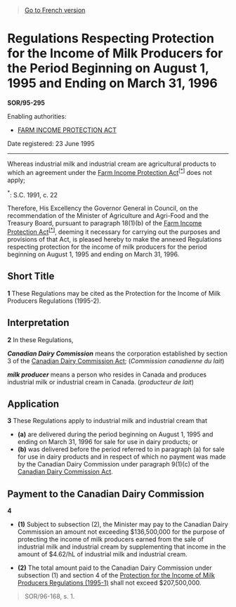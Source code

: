> [Go to French version](/fr/Règlements/Décrets,%20ordonnances%20et%20règlements%20statutaires/95/295.md)

# Regulations Respecting Protection for the Income of Milk Producers for the Period Beginning on August 1, 1995 and Ending on March 31, 1996

**SOR/95-295**

Enabling authorities: 
- [FARM INCOME PROTECTION ACT](/en/Acts/Statutes%20of%20Canada/1991/c.%2022.md)

Date registered: 23 June 1995

----------

Whereas industrial milk and industrial cream are agricultural products to which an agreement under the [Farm Income Protection Act](/en/Acts/Statutes%20of%20Canada/1991/c.%2022.md)<sup><a href='#fn_SOR-95-295_e_hq_6355'>[*]</a></sup> does not apply;

<a name='fn_SOR-95-295_e_hq_6355'><sup>*</sup></a>: S.C. 1991, c. 22<br />

Therefore, His Excellency the Governor General in Council, on the recommendation of the Minister of Agriculture and Agri-Food and the Treasury Board, pursuant to paragraph 18(1)(b) of the [Farm Income Protection Act](/en/Acts/Statutes%20of%20Canada/1991/c.%2022.md)<sup><a href='#fn_SOR-95-295_e_hq_6355'>[*]</a></sup>, deeming it necessary for carrying out the purposes and provisions of that Act, is pleased hereby to make the annexed Regulations respecting protection for the income of milk producers for the period beginning on August 1, 1995 and ending on March 31, 1996.




## Short Title


**1** These Regulations may be cited as the Protection for the Income of Milk Producers Regulations (1995-2).




## Interpretation


**2** In these Regulations,

***Canadian Dairy Commission*** means the corporation established by section 3 of the [Canadian Dairy Commission Act](/en/Acts/Revised%20Statutes%20of%20Canada/C/C-15.md); (*Commission canadienne du lait*)

***milk producer*** means a person who resides in Canada and produces industrial milk or industrial cream in Canada. (*producteur de lait*)




## Application


**3** These Regulations apply to industrial milk and industrial cream that
- **(a)** are delivered during the period beginning on August 1, 1995 and ending on March 31, 1996 for sale for use in dairy products; or
- **(b)** was delivered before the period referred to in paragraph (a) for sale for use in dairy products and in respect of which no payment was made by the Canadian Dairy Commission under paragraph 9(1)(c) of the [Canadian Dairy Commission Act](/en/Acts/Revised%20Statutes%20of%20Canada/C/C-15.md).




## Payment to the Canadian Dairy Commission


**4** 

- **(1)** Subject to subsection (2), the Minister may pay to the Canadian Dairy Commission an amount not exceeding $136,500,000 for the purpose of protecting the income of milk producers earned from the sale of industrial milk and industrial cream by supplementing that income in the amount of $4.62/hL of industrial milk and industrial cream.

- **(2)** The total amount paid to the Canadian Dairy Commission under subsection (1) and section 4 of the [Protection for the Income of Milk Producers Regulations (1995-1)](/en/Regulations/Statutory%20Orders%20and%20Regulations/95/294.md) shall not exceed $207,500,000.
> SOR/96-168, s. 1.



